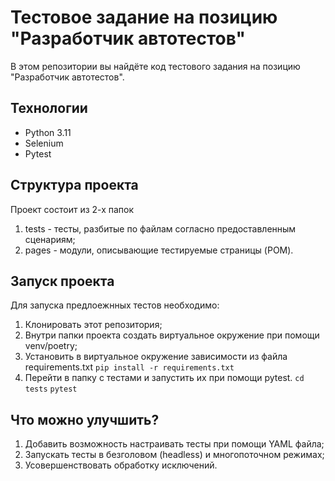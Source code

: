 # Тестовое задание на позицию "Разработчик автотестов"
В этом репозитории вы найдёте код тестового задания на позицию "Разработчик автотестов". 
## Технологии
- Python 3.11
- Selenium
- Pytest

## Структура проекта 
Проект состоит из 2-х папок
1. tests - тесты, разбитые по файлам согласно предоставленным сценариям;
2. pages - модули, описывающие тестируемые страницы (POM). 

## Запуск проекта
Для запуска предлоежнных тестов необходимо:
1. Клонировать этот репозитория;
2. Внутри папки проекта создать виртуальное окружение при помощи venv/poetry; 
3. Установить в виртуальное окружение зависимости из файла requirements.txt
`pip install -r requirements.txt`
4. Перейти в папку с тестами и запустить их при помощи pytest.
`cd tests`
`pytest`

## Что можно улучшить?
1. Добавить возможность настраивать тесты при помощи YAML файла; 
2. Запускать тесты в безголовом (headless) и многопоточном режимах;
3. Усовершенствовать обработку исключений. 

